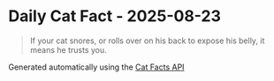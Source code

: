 # Daily Cat Fact - 2025-08-23

> If your cat snores, or rolls over on his back to expose his belly, it means he trusts you.

Generated automatically using the [Cat Facts API](https://catfact.ninja)
